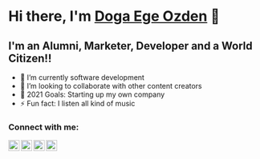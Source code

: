 # Hi there, I'm [Doga Ege Ozden][website] 👋

## I'm an Alumni, Marketer, Developer and a World Citizen!!

- 🌱 I’m currently software development
- 👯 I’m looking to collaborate with other content creators
- 🥅 2021 Goals: Starting up my own company
- ⚡ Fun fact: I listen all kind of music

### Connect with me:

[<img align="left" alt="online-portfolio" width="22px" src="https://img.icons8.com/fluency/64/000000/portfolio.png" />][website]
[<img align="left" alt="Doga Ege Ozden | LinkedIn" width="22px" src="https://img.icons8.com/fluency/64/000000/facebook-new.png" />][facebook]
[<img align="left" alt="Doga Ege Ozden | Instagram" width="22px" src="https://img.icons8.com/clouds/100/000000/instagram-new--v3.png" />][instagram]
[<img align="left" alt="Doga Ege Ozden | LinkedIn" width="22px" src="https://img.icons8.com/external-justicon-flat-justicon/64/000000/external-linkedin-social-media-justicon-flat-justicon.png" />][linkedin]

<br />

[website]: https://dogaege.pythonanywhere.com/blog/
[instagram]: https://www.instagram.com/dogaege/?hl=en
[linkedin]: https://www.linkedin.com/in/doga-ege-ozden-a78194193/
[facebook]: https://www.facebook.com/DoaOzz
